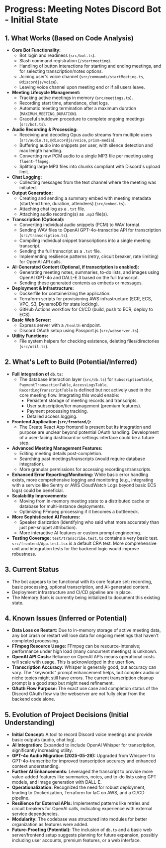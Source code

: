# Progress: Meeting Notes Discord Bot - Initial State

## 1. What Works (Based on Code Analysis)

- **Core Bot Functionality:**
  - Bot login and readiness (`src/bot.ts`).
  - Slash command registration (`/startmeeting`).
  - Handling of button interactions for starting and ending meetings, and for selecting transcription/notes options.
  - Joining user's voice channel (`src/commands/startMeeting.ts`, `@discordjs/voice`).
  - Leaving voice channel upon meeting end or if all users leave.
- **Meeting Lifecycle Management:**
  - Tracking active meetings in memory (`src/meetings.ts`).
  - Recording start time, attendance, chat logs.
  - Automatic meeting termination after a maximum duration (`MAXIMUM_MEETING_DURATION`).
  - Graceful shutdown procedure to complete ongoing meetings (`src/bot.ts`).
- **Audio Recording & Processing:**
  - Receiving and decoding Opus audio streams from multiple users (`src/audio.ts`, `@discordjs/voice`, `prism-media`).
  - Buffering audio into snippets per user, with silence detection and max length handling.
  - Converting raw PCM audio to a single MP3 file per meeting using `fluent-ffmpeg`.
  - Splitting large MP3 files into chunks compliant with Discord's upload limit.
- **Chat Logging:**
  - Collecting messages from the text channel where the meeting was initiated.
- **Output Generation:**
  - Creating and sending a summary embed with meeting metadata (start/end time, duration, attendees) (`src/embed.ts`).
  - Attaching chat log as a `.txt` file.
  - Attaching audio recording(s) as `.mp3` file(s).
- **Transcription (Optional):**
  - Converting individual audio snippets (PCM) to WAV format.
  - Sending WAV files to OpenAI GPT-4o-transcribe API for transcription (`src/transcription.ts`).
  - Compiling individual snippet transcriptions into a single meeting transcript.
  - Sending the full transcript as a `.txt` file.
  - Implementing resilience patterns (retry, circuit breaker, rate limiting) for OpenAI API calls.
- **AI-Generated Content (Optional, if transcription is enabled):**
  - Generating meeting notes, summaries, to-do lists, and images using OpenAI GPT-4o and DALL-E 3 based on the full transcript.
  - Sending these generated contents as embeds or messages.
- **Deployment & Infrastructure:**
  - Dockerfile for containerizing the application.
  - Terraform scripts for provisioning AWS infrastructure (ECR, ECS, VPC, S3, DynamoDB for state locking).
  - GitHub Actions workflow for CI/CD (build, push to ECR, deploy to ECS).
- **Basic Web Server:**
  - Express server with a `/health` endpoint.
  - Discord OAuth setup using Passport.js (`src/webserver.ts`).
- **Utility Functions:**
  - File system helpers for checking existence, deleting files/directories (`src/util.ts`).

## 2. What's Left to Build (Potential/Inferred)

- **Full Integration of `db.ts`:**
  - The database interaction layer (`src/db.ts`) for `SubscriptionTable`, `PaymentTransactionTable`, `AccessLogsTable`, `RecordingTranscriptTable` is defined but not actively used in the core meeting flow. Integrating this would enable:
    - Persistent storage of meeting records and transcripts.
    - User subscription/tier management (premium features).
    - Payment processing tracking.
    - Detailed access logging.
- **Frontend Application (`src/frontend/`):**
  - The Create React App frontend is present but its integration and purpose are unclear beyond potential OAuth handling. Development of a user-facing dashboard or settings interface could be a future step.
- **Advanced Meeting Management Features:**
  - Editing meeting details post-completion.
  - Searching past meetings/transcripts (would require database integration).
  - More granular permissions for accessing recordings/transcripts.
- **Enhanced Error Reporting/Monitoring:** While basic error handling exists, more comprehensive logging and monitoring (e.g., integrating with a service like Sentry or AWS CloudWatch Logs beyond basic ECS logs) could be beneficial.
- **Scalability Improvements:**
  - Moving from in-memory meeting state to a distributed cache or database for multi-instance deployments.
  - Optimizing FFmpeg processing if it becomes a bottleneck.
- **More Sophisticated AI Features:**
  - Speaker diarization (identifying who said what more accurately than just per-snippet attribution).
  - More interactive AI features or custom prompt engineering.
- **Testing Coverage:** `test/transcribe.test.ts` contains a very basic test. `src/frontend/App.test.tsx` is a default CRA test. More comprehensive unit and integration tests for the backend logic would improve robustness.

## 3. Current Status

- The bot appears to be functional with its core feature set: recording, basic processing, optional transcription, and AI-generated content.
- Deployment infrastructure and CI/CD pipeline are in place.
- The Memory Bank is currently being initialized to document this existing state.

## 4. Known Issues (Inferred or Potential)

- **Data Loss on Restart:** Due to in-memory storage of active meeting data, any bot crash or restart will lose data for ongoing meetings that haven't completed processing.
- **FFmpeg Resource Usage:** FFmpeg can be resource-intensive; performance under high load (many concurrent meetings) is unknown.
- **OpenAI API Costs:** Reliance on OpenAI APIs means operational costs will scale with usage. This is acknowledged in the user flow.
- **Transcription Accuracy:** Whisper is generally good, but accuracy can vary. The "keywords" prompt enhancement helps, but complex audio or niche topics might still have errors. The current transcription cleanup prompt is a good step but might need refinement.
- **OAuth Flow Purpose:** The exact use case and completion status of the Discord OAuth flow via the webserver are not fully clear from the backend code alone.

## 5. Evolution of Project Decisions (Initial Understanding)

- **Initial Concept:** A tool to record Discord voice meetings and provide basic outputs (audio, chat log).
- **AI Integration:** Expanded to include OpenAI Whisper for transcription, significantly increasing utility.
- **GPT-4o Audio Migration (2025-05-29):** Upgraded from Whisper-1 to GPT-4o-transcribe for improved transcription accuracy and enhanced context understanding.
- **Further AI Enhancements:** Leveraged the transcript to provide more value-added features like summaries, notes, and to-do lists using GPT models, and image generation with DALL-E.
- **Operationalization:** Recognized the need for robust deployment, leading to Dockerization, Terraform for IaC on AWS, and a CI/CD pipeline.
- **Resilience for External APIs:** Implemented patterns like retries and circuit breakers for OpenAI calls, indicating experience with external service dependencies.
- **Modularity:** The codebase was structured into modules for better organization as features were added.
- **Future-Proofing (Potential):** The inclusion of `db.ts` and a basic web server/frontend setup suggests planning for future expansion, possibly including user accounts, premium features, or a web interface.
